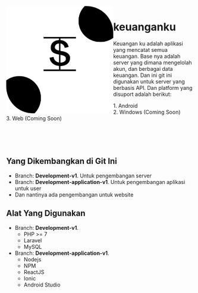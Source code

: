<img align="left" src="https://github.com/jonathanmarp/keuanganku/blob/main/icon.png" width="288px">

# keuanganku
Keuangan ku adalah aplikasi yang mencatat semua keuangan. Base nya adalah server yang dimana mengelolah akun, 
dan berbagai data keuangan. Dan ini git ini digunakan untuk server yang berbasis API.
Dan platform yang disuport adalah berikut:
<tr />  1. Android <br />
<tr />  2. Windows (Coming Soon) <br />
<tr />  3. Web (Coming Soon) <br />

<br/><br/><br/>

## Yang Dikembangkan di Git Ini
- Branch: **Development-v1**. Untuk pengembangan server
- Branch: **Development-application-v1**. Untuk pengembangan aplikasi untuk user
- Dan nantinya ada pengembangan untuk website

## Alat Yang Digunakan
- Branch: **Development-v1**.
  - PHP >= 7
  - Laravel
  - MySQL
- Branch: **Development-application-v1**.
  - Nodejs
  - NPM
  - ReactJS
  - Ionic
  - Android Studio
